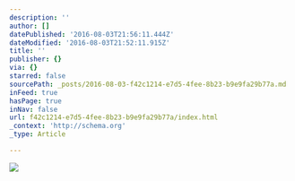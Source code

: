 ```yaml
---
description: ''
author: []
datePublished: '2016-08-03T21:56:11.444Z'
dateModified: '2016-08-03T21:52:11.915Z'
title: ''
publisher: {}
via: {}
starred: false
sourcePath: _posts/2016-08-03-f42c1214-e7d5-4fee-8b23-b9e9fa29b77a.md
inFeed: true
hasPage: true
inNav: false
url: f42c1214-e7d5-4fee-8b23-b9e9fa29b77a/index.html
_context: 'http://schema.org'
_type: Article

---
```

![](https://the-grid-user-content.s3-us-west-2.amazonaws.com/f39f7d6a-2ba7-4601-a066-0a8c309098d7.jpg)